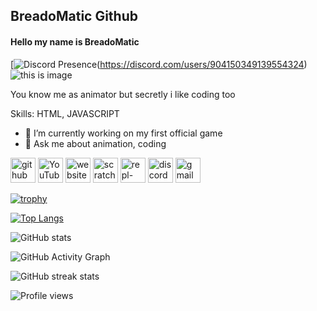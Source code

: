## BreadoMatic Github
#### Hello my name is  **BreadoMatic**
[![Discord Presence](https://lanyard.cnrad.dev/api/904150349139554324)(https://discord.com/users/904150349139554324)
![this is image](https://discord.c99.nl/widget/theme-3/904150349139554324.png)

You know me as animator but secretly i like coding too


Skills: HTML, JAVASCRIPT

- 🔭 I’m currently working on my first official game 
- 💬 Ask me about animation, coding 


[<img src='https://cdn.jsdelivr.net/npm/simple-icons@3.0.1/icons/github.svg' alt='github' height='40'>](https://github.com/breadomaticc)  [<img src='https://cdn.jsdelivr.net/npm/simple-icons@3.0.1/icons/youtube.svg' alt='YouTube' height='40'>](https://www.youtube.com/channel/UC0eAf-f0ZWr75E_WTBGYu4w)  [<img src='https://cdn.jsdelivr.net/npm/simple-icons@3.0.1/icons/icloud.svg' alt='website' height='40'>](https://breadomaticc.github.io)  [<img src='https://cdn.jsdelivr.net/npm/simple-icons@3.0.1/icons/scratch.svg' alt='scratch' height='40'>](https://scratch.mit.edu/users/susbread/)  [<img src='https://cdn.jsdelivr.net/npm/simple-icons@3.0.1/icons/repl-dot-it.svg' alt='repl-dot-it' height='40'>](https://replit.com/@breadomatic)  [<img src='https://cdn.jsdelivr.net/npm/simple-icons@3.0.1/icons/discord.svg' alt='discord' height='40'>](https://discord.gg/77xMs6WyS2)  [<img src='https://cdn.jsdelivr.net/npm/simple-icons@3.0.1/icons/gmail.svg' alt='gmail' height='40'>](https://pastebin.com/raw/H7HpxaPW)  

[![trophy](https://github-profile-trophy.vercel.app/?username=breadomaticc)](https://github.com/ryo-ma/github-profile-trophy)

[![Top Langs](https://github-readme-stats.vercel.app/api/top-langs/?username=breadomaticc)](https://github.com/anuraghazra/github-readme-stats)

![GitHub stats](https://github-readme-stats.vercel.app/api?username=breadomaticc&show_icons=true)  

![GitHub Activity Graph](https://activity-graph.herokuapp.com/graph?username=breadomaticc)  

![GitHub streak stats](https://github-readme-streak-stats.herokuapp.com/?user=breadomaticc)  

![Profile views](https://gpvc.arturio.dev/breadomaticc)  

